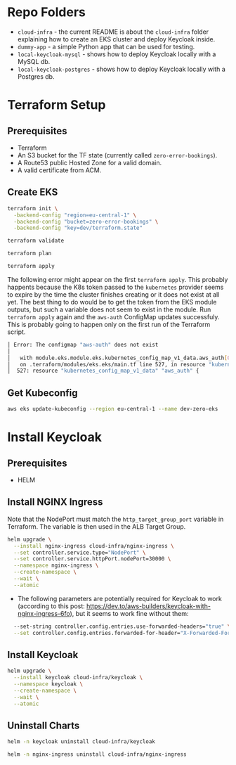 # Repo Folders

- `cloud-infra` - the current README is about the `cloud-infra` folder explaining how to create an EKS cluster and deploy Keycloak inside.
- `dummy-app` - a simple Python app that can be used for testing.
- `local-keycloak-mysql` - shows how to deploy Keycloak locally with a MySQL db.
- `local-keycloak-postgres` - shows how to deploy Keycloak locally with a Postgres db.

# Terraform Setup

## Prerequisites

- Terraform
- An S3 bucket for the TF state (currently called `zero-error-bookings`).
- A Route53 public Hosted Zone for a valid domain.
- A valid certificate from ACM.

## Create EKS

```bash
terraform init \
  -backend-config "region=eu-central-1" \
  -backend-config "bucket=zero-error-bookings" \
  -backend-config "key=dev/terraform.state"

terraform validate

terraform plan

terraform apply
```

The following error might appear on the first `terraform apply`. This probably happents because the K8s token passed to the `kubernetes` provider seems to expire by the time the cluster finishes creating or it does not exist at all yet. The best thing to do would be to get the token from the EKS module outputs, but such a variable does not seem to exist in the module. Run `terraform apply` again and the `aws-auth` ConfigMap updates successfuly. This is probably going to happen only on the first run of the Terraform script.

```bash
│ Error: The configmap "aws-auth" does not exist
│
│   with module.eks.module.eks.kubernetes_config_map_v1_data.aws_auth[0],
│   on .terraform/modules/eks.eks/main.tf line 527, in resource "kubernetes_config_map_v1_data" "aws_auth":
│  527: resource "kubernetes_config_map_v1_data" "aws_auth" {
```

## Get Kubeconfig

```bash
aws eks update-kubeconfig --region eu-central-1 --name dev-zero-eks
```

# Install Keycloak

## Prerequisites

- HELM

## Install NGINX Ingress

Note that the NodePort must match the `http_target_group_port` variable in Terraform. The variable is then used in the ALB Target Group.

```bash
helm upgrade \
  --install nginx-ingress cloud-infra/nginx-ingress \
  --set controller.service.type="NodePort" \
  --set controller.service.httpPort.nodePort=30000 \
  --namespace nginx-ingress \
  --create-namespace \
  --wait \
  --atomic
```

- The following parameters are potentially required for Keycloak to work (according to this post: https://dev.to/aws-builders/keycloak-with-nginx-ingress-6fo), but it seems to work fine without them:

```bash
  --set-string controller.config.entries.use-forwarded-headers="true" \
  --set controller.config.entries.forwarded-for-header="X-Forwarded-For" \
```

## Install Keycloak

```bash
helm upgrade \
  --install keycloak cloud-infra/keycloak \
  --namespace keycloak \
  --create-namespace \
  --wait \
  --atomic
```

## Uninstall Charts

```bash
helm -n keycloak uninstall cloud-infra/keycloak

helm -n nginx-ingress uninstall cloud-infra/nginx-ingress
```
